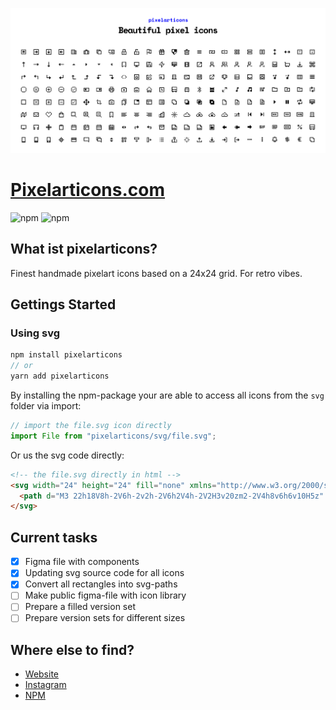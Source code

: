 ![alt text](cover.jpg "Pixelarticons Cover")

# [Pixelarticons.com](https://pixelarticons.com "Pixelarticons - Website")

![npm](https://img.shields.io/npm/v/pixelarticons.svg?color=green&label=npm&style=popout-square)
![npm](https://img.shields.io/npm/dt/pixelarticons.svg?color=blue&style=popout-square)

## What ist pixelarticons?

Finest handmade pixelart icons based on a 24x24 grid. For retro vibes.

## Gettings Started

### Using svg

```javascript
npm install pixelarticons
// or
yarn add pixelarticons
```

By installing the npm-package your are able to access all icons from the `svg` folder via import:

```jsx
// import the file.svg icon directly
import File from "pixelarticons/svg/file.svg";
```

Or us the svg code directly:

```html
<!-- the file.svg directly in html -->
<svg width="24" height="24" fill="none" xmlns="http://www.w3.org/2000/svg">
  <path d="M3 22h18V8h-2V6h-2v2h-2V6h2V4h-2V2H3v20zm2-2V4h8v6h6v10H5z" fill="currentColor" />
</svg>
```

## Current tasks

- [x] Figma file with components
- [x] Updating svg source code for all icons
- [x] Convert all rectangles into svg-paths
- [ ] Make public figma-file with icon library
- [ ] Prepare a filled version set
- [ ] Prepare version sets for different sizes

## Where else to find?

- [Website](https://www.pixelarticons.com "Pixelarticons - Website")
- [Instagram](https://www.instagram.com/pixelarticons/ "Pixelarticons - Instagram")
- [NPM](https://www.npmjs.com/package/pixelarticons "Pixelarticons - Npm")

